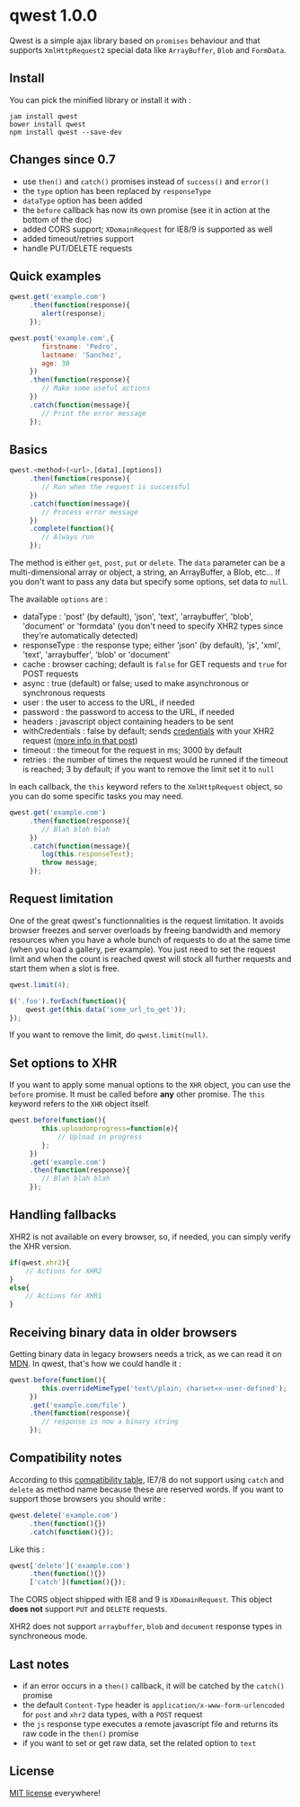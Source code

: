 qwest 1.0.0
===========

Qwest is a simple ajax library based on `promises` behaviour and that supports `XmlHttpRequest2` special data like `ArrayBuffer`, `Blob` and `FormData`.

Install
-------

You can pick the minified library or install it with :

```
jam install qwest
bower install qwest
npm install qwest --save-dev
```

Changes since 0.7
-----------------

- use `then()` and `catch()` promises instead of `success()` and `error()`
- the `type` option has been replaced by `responseType`
- `dataType` option has been added
- the `before` callback has now its own promise (see it in action at the bottom of the doc)
- added CORS support; `XDomainRequest` for IE8/9 is supported as well
- added timeout/retries support
- handle PUT/DELETE requests

Quick examples
--------------

```javascript
qwest.get('example.com')
	 .then(function(response){
		alert(response);
	 });
```

```javascript
qwest.post('example.com',{
		firstname: 'Pedro',
		lastname: 'Sanchez',
		age: 30
	 })
	 .then(function(response){
		// Make some useful actions
	 })
	 .catch(function(message){
		// Print the error message
	 });
```

Basics
------

```javascript
qwest.<method>(<url>,[data],[options])
	 .then(function(response){
		// Run when the request is successful
	 })
	 .catch(function(message){
		// Process error message
	 })
	 .complete(function(){
		// Always run
	 });
```

The method is either `get`, `post`, `put` or `delete`. The `data` parameter can be a multi-dimensional array or object, a string, an ArrayBuffer, a Blob, etc... If you don't want to pass any data but specify some options, set data to `null`.

The available `options` are :

- dataType : 'post' (by default), 'json', 'text', 'arraybuffer', 'blob', 'document' or 'formdata' (you don't need to specify XHR2 types since they're automatically detected)
- responseType : the response type; either 'json' (by default), 'js', 'xml', 'text', 'arraybuffer', 'blob' or 'document'
- cache : browser caching; default is `false` for GET requests and `true` for POST requests
- async : true (default) or false; used to make asynchronous or synchronous requests
- user : the user to access to the URL, if needed
- password : the password to access to the URL, if needed
- headers : javascript object containing headers to be sent
- withCredentials : false by default; sends [credentials](http://www.w3.org/TR/XMLHttpRequest2/#user-credentials) with your XHR2 request ([more info in that post](https://dev.opera.com/articles/xhr2/#xhrcredentials))
- timeout : the timeout for the request in ms; 3000 by default
- retries : the number of times the request would be runned if the timeout is reached; 3 by default; if you want to remove the limit set it to `null`

In each callback, the `this` keyword refers to the `XmlHttpRequest` object, so you can do some specific tasks you may need.

```javascript
qwest.get('example.com')
	 .then(function(response){
		// Blah blah blah
	 })
	 .catch(function(message){
		log(this.responseText);
		throw message;
	 });
```

Request limitation
------------------

One of the great qwest's functionnalities is the request limitation. It avoids browser freezes and server overloads by freeing bandwidth and memory resources when you have a whole bunch of requests to do at the same time (when you load a gallery, per example). You just need to set the request limit and when the count is reached qwest will stock all further requests and start them when a slot is free.

```javascript
qwest.limit(4);

$('.foo').forEach(function(){
	qwest.get(this.data('some_url_to_get'));
});
```

If you want to remove the limit, do `qwest.limit(null)`.

Set options to XHR
------------------

If you want to apply some manual options to the `XHR` object, you can use the `before` promise. It must be called before __any__ other promise. The `this` keyword refers to the `XHR` object itself.

```javascript
qwest.before(function(){
		this.uploadonprogress=function(e){
			// Upload in progress
		};
	 })
	 .get('example.com')
	 .then(function(response){
		// Blah blah blah
	 });
```

Handling fallbacks
------------------

XHR2 is not available on every browser, so, if needed, you can simply verify the XHR version.

```javascript
if(qwest.xhr2){
	// Actions for XHR2
}
else{
	// Actions for XHR1
}
```

Receiving binary data in older browsers
---------------------------------------

Getting binary data in legacy browsers needs a trick, as we can read it on [MDN](https://developer.mozilla.org/en-US/docs/Web/API/XMLHttpRequest/Sending_and_Receiving_Binary_Data#Receiving_binary_data_in_older_browsers). In qwest, that's how we could handle it :

```javascript
qwest.before(function(){
		this.overrideMimeType('text\/plain; charset=x-user-defined');
	 })
	 .get('example.com/file')
	 .then(function(response){
	 	// response is now a binary string
	 });
```

Compatibility notes
-------------------

According to this [compatibility table](https://kangax.github.io/compat-table/es5), IE7/8 do not support using `catch` and `delete` as method name because these are reserved words. If you want to support those browsers you should write :

```javascript
qwest.delete('example.com')
	 .then(function(){})
	 .catch(function(){});
```

Like this :

```javascript
qwest['delete']('example.com')
	 .then(function(){})
	 ['catch'](function(){});
```

The CORS object shipped with IE8 and 9 is `XDomainRequest`. This object __does not__ support `PUT` and `DELETE` requests.

XHR2 does not support `arraybuffer`, `blob` and `document` response types in synchroneous mode.

Last notes
----------

- if an error occurs in a `then()` callback, it will be catched by the `catch()` promise
- the default `Content-Type` header is `application/x-www-form-urlencoded` for `post` and `xhr2` data types, with a `POST` request
- the `js` response type executes a remote javascript file and returns its raw code in the `then()` promise
- if you want to set or get raw data, set the related option to `text`

License
-------

[MIT license](http://dreamysource.mit-license.org) everywhere!